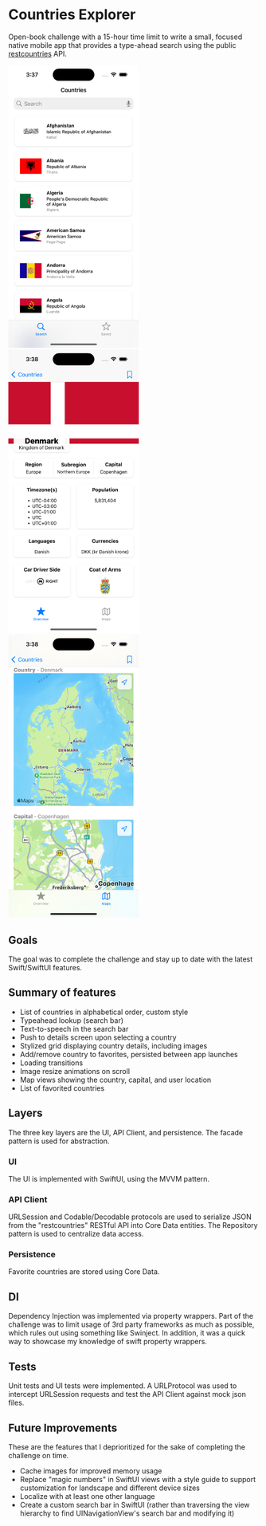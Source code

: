 # Countries Explorer

Open-book challenge with a 15-hour time limit to write a small, focused native mobile app that provides a type-ahead search using the public [restcountries](https://restcountries.com/) API.

<img src="./screenshots/1.png" width="262">   <img src="./screenshots/2.png" width="262">   <img src="./screenshots/3.png" width="262">

## Goals

The goal was to complete the challenge and stay up to date with the latest Swift/SwiftUI features.

## Summary of features
- List of countries in alphabetical order, custom style
- Typeahead lookup (search bar)
- Text-to-speech in the search bar
- Push to details screen upon selecting a country
- Stylized grid displaying country details, including images
- Add/remove country to favorites, persisted between app launches
- Loading transitions
- Image resize animations on scroll
- Map views showing the country, capital, and user location
- List of favorited countries

## Layers
The three key layers are the UI, API Client, and persistence. The facade pattern is used for abstraction.

### UI
The UI is implemented with SwiftUI, using the MVVM pattern.

### API Client
URLSession and Codable/Decodable protocols are used to serialize JSON from the "restcountries" RESTful API into Core Data entities. The Repository pattern is used to centralize data access.

### Persistence
Favorite countries are stored using Core Data.

## DI
Dependency Injection was implemented via property wrappers. Part of the challenge was to limit usage of 3rd party frameworks as much as possible, which rules out using something like Swinject. In addition, it was a quick way to showcase my knowledge of swift property wrappers.

## Tests
Unit tests and UI tests were implemented. A URLProtocol was used to intercept URLSession requests and test the API Client against mock json files.

## Future Improvements
These are the features that I deprioritized for the sake of completing the challenge on time.

- Cache images for improved memory usage
- Replace "magic numbers" in SwiftUI views with a style guide to support customization for landscape and different device sizes
- Localize with at least one other language
- Create a custom search bar in SwiftUI (rather than traversing the view hierarchy to find UINavigationView's search bar and modifying it)


